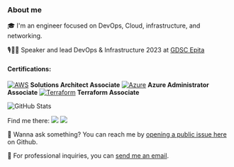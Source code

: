 ### About me
🎓 I'm an engineer focused on DevOps, Cloud, infrastructure, and networking.

🎙️👨‍💻 Speaker and lead DevOps & Infrastructure 2023 at [GDSC Epita](https://github.com/GDSC-EPITA)

#### Certifications:

[![AWS](https://img.shields.io/badge/AWS-%23FF9900.svg?style=for-the-badge&logo=amazon-aws&logoColor=white)](https://www.credly.com/badges/ec03cf81-cd3f-48d5-ad32-087af18a615d/public_url) **Solutions Architect Associate** [![Azure](https://img.shields.io/badge/azure-%230072C6.svg?style=for-the-badge&logo=microsoftazure&logoColor=white)](https://learn.microsoft.com/api/credentials/share/fr-fr/AlexandreDIAS-6518/CC9CE105AA748BFC?sharingId=3A8B40830278575A) **Azure Administrator Associate** [![Terraform](https://img.shields.io/badge/terraform-%235835CC.svg?style=for-the-badge&logo=terraform&logoColor=white)](https://www.credly.com/badges/b3615d76-b6f0-4b10-aea0-998b30f38719/public_url) **Terraform Associate**  

![GitHub Stats](https://github-readme-stats.vercel.app/api?username=alexandrediasldev&hide_border=true&show_icons=true)

Find me there:
[![](https://img.shields.io/badge/LinkedIn-0a66c2.svg?style=flat-square&logo=linkedin&logoColor=white)](https://www.linkedin.com/in/al-dias)
[![](https://img.shields.io/badge/Medium-12100E?style=for-the-badge&logo=medium&logoColor=white)](https://medium.com/@alexandre.diasldev)

💬 Wanna ask something? You can reach me by [opening a public issue here](https://github.com/alexandrediasldev/Alexandrediasldev/issues/new) on Github.

📧 For professional inquiries, you can [send me an email](mailto:alexandre.dias@epita.fr).
